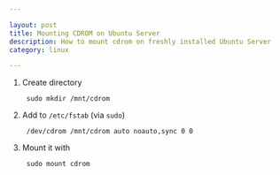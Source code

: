 ```yaml
---

layout: post
title: Mounting CDROM on Ubuntu Server
description: How to mount cdrom on freshly installed Ubuntu Server
category: linux

---
```


1. Create directory

        sudo mkdir /mnt/cdrom

2. Add to `/etc/fstab` (via `sudo`)

        /dev/cdrom /mnt/cdrom auto noauto,sync 0 0

3. Mount it with

        sudo mount cdrom
